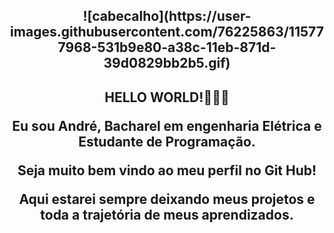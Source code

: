 <h2 align="center">![cabecalho](https://user-images.githubusercontent.com/76225863/115777968-531b9e80-a38c-11eb-871d-39d0829bb2b5.gif)



<h2 align="center">
HELLO WORLD!👋👋👋
  </p>
</details>

Eu sou André, Bacharel em engenharia Elétrica e Estudante de Programação.
</p>
Seja muito bem vindo ao meu perfil no Git Hub!
</p>
Aqui estarei sempre deixando meus projetos e toda a trajetória de meus aprendizados.
